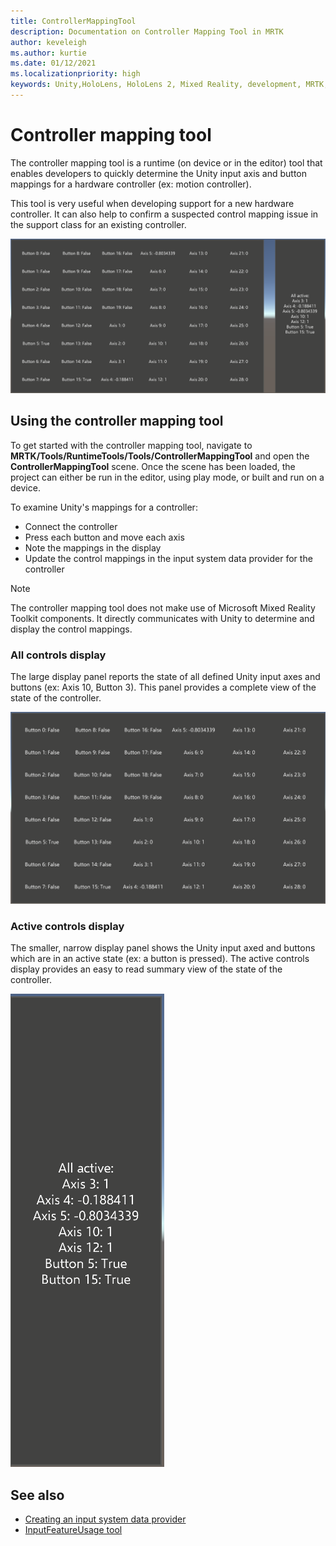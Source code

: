 ```yaml
---
title: ControllerMappingTool
description: Documentation on Controller Mapping Tool in MRTK
author: keveleigh
ms.author: kurtie
ms.date: 01/12/2021
ms.localizationpriority: high
keywords: Unity,HoloLens, HoloLens 2, Mixed Reality, development, MRTK,
---
```


# Controller mapping tool

The controller mapping tool is a runtime (on device or in the editor) tool that enables developers to quickly determine the Unity input axis and button mappings for a hardware controller (ex: motion controller).

This tool is very useful when developing support for a new hardware controller. It can also help to confirm a suspected control mapping issue in the support class for an existing controller.

![Controller mapping tool](../images/controller-mapping-tool/ControllerMappingTool.png)

## Using the controller mapping tool

To get started with the controller mapping tool, navigate to **MRTK/Tools/RuntimeTools/Tools/ControllerMappingTool** and open the **ControllerMappingTool** scene. Once the scene has been loaded, the project can either be run in the editor, using play mode, or built and run on a device.

To examine Unity's mappings for a controller:

- Connect the controller
- Press each button and move each axis
- Note the mappings in the display
- Update the control mappings in the input system data provider for the controller

> [!NOTE]
> The controller mapping tool does not make use of Microsoft Mixed Reality Toolkit components. It directly communicates with Unity to determine and display the control mappings.

### All controls display

The large display panel reports the state of all defined Unity input axes and buttons (ex: Axis 10, Button 3). This panel provides a complete view of the state of the controller.

![All controls display](../images/controller-mapping-tool/AllControls.png)

### Active controls display

The smaller, narrow display panel shows the Unity input axed and buttons which are in an active state (ex: a button is pressed). The active controls display provides an easy to read summary view of the state of the controller.

![Active controls display](../images/controller-mapping-tool/ActiveControls.png)

## See also

- [Creating an input system data provider](../input/CreateDataProvider.md)
- [InputFeatureUsage tool](./InputFeatureUsageTool.md)
